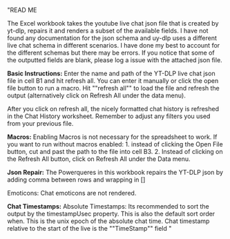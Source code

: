 "READ ME

The Excel workbook takes the youtube live chat json file that is created by yt-dlp, repairs it and renders a subset of the available fields. I have not found any documentation for the json schema and uy-dlp uses a different live chat schema in different scenarios.  I have done my best to account for the different schemas but there may be errors.  If you notice that some of the outputted fields are blank, please log a issue with the attached json file.

**Basic Instructions:** Enter the name and path of the YT-DLP live chat json file in cell B1 and hit refresh all. You can enter it manually or click the open file button  to run a macro.   Hit ""refresh all"" to load the file and refresh the output (alternatively click on Refresh All under the data menu).

After you click on refresh all, the nicely formatted chat history is refreshed in the Chat History worksheet.  Remember to adjust any filters you used from your previous file.

**Macros:** Enabling Macros is not necessary for the spreadsheet to work.  If you want to run without macros enabled: 1. instead of clicking the Open File button, cut and past the path to the file into cell B3.  2. Instead of clicking on the Refresh All button, click on Refresh All under the Data menu.

**Json Repair:** The Powerqueres in this workbook repairs the YT-DLP json by adding comma between rows and wrapping in []

Emoticons: Chat emoticons are not rendered.

**Chat Timestamps:**  Absolute Timestamps: Its recommended to sort the output by the timestampUsec property. This is also the default sort order when.   This is the unix epoch of the absolute chat time. Chat timestamp relative to the start of the live is the ""TimeStamp"" field 
"




